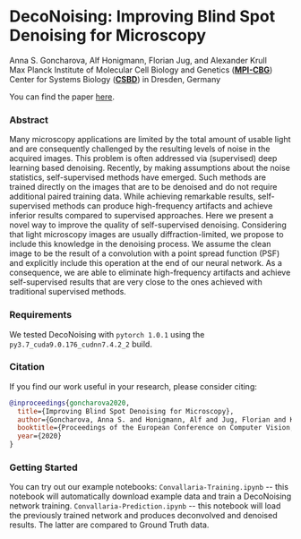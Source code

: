 # DecoNoising: Improving Blind Spot Denoising for Microscopy
Anna S. Goncharova, Alf Honigmann, Florian Jug, and Alexander Krull</br>
Max Planck Institute of Molecular Cell Biology and Genetics (**[MPI-CBG](https://www.mpi-cbg.de/home/)**) <br>
Center for Systems Biology (**[CSBD](https://www.csbdresden.de/)**) in Dresden, Germany 

You can find the paper [here](https://arxiv.org/abs/2008.08414).

### Abstract 
Many microscopy applications are limited by the total amount of usable light and are consequently challenged by the resulting levels of noise in the acquired images.
This problem is often addressed via (supervised) deep learning based denoising. 
Recently, by making assumptions about the noise statistics, self-supervised methods have emerged.
Such methods are trained directly on the images that are to be denoised and do not require additional paired training data.
While achieving remarkable results, self-supervised methods can produce high-frequency artifacts and achieve inferior results compared to supervised approaches.
Here we present a novel way to improve the quality of self-supervised denoising.
Considering that light microscopy images are usually diffraction-limited, we propose to include this knowledge in the denoising process.
We assume the clean image to be the result of a convolution with a point spread function (PSF) and explicitly include this operation at the end of our neural network.
As a consequence, we are able to eliminate high-frequency artifacts and achieve self-supervised results that are very close to the ones achieved with traditional supervised methods.

### Requirements
We tested DecoNoising with `pytorch 1.0.1` using the `py3.7_cuda9.0.176_cudnn7.4.2_2` build.

### Citation
If you find our work useful in your research, please consider citing:
```bibtex
@inproceedings{goncharova2020,
  title={Improving Blind Spot Denoising for Microscopy},
  author={Goncharova, Anna S. and Honigmann, Alf and Jug, Florian and Krull, Alexander},
  booktitle={Proceedings of the European Conference on Computer Vision, Workshops},
  year={2020}
}
```

### Getting Started
You can try out our example notebooks:
`Convallaria-Training.ipynb` -- this notebook will automatically download example data and train a DecoNoising network training.
`Convallaria-Prediction.ipynb` -- this notebook will load the previously trained network and produces deconvolved and denoised results. The latter are compared to Ground Truth data.

